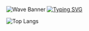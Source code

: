 ![Wave Banner](https://capsule-render.vercel.app/api?type=waving&height=300&color=5bf7e9&reversal=false)
<a href="https://git.io/typing-svg"><img src="https://readme-typing-svg.demolab.com?font=Fira+Code&pause=1000&center=true&vCenter=true&width=435&lines=Front-end+developer;Always+learning+new+things;%2B2+years+of+coding+experience" alt="Typing SVG" /></a>


![Top Langs](https://github-readme-stats.vercel.app/api/top-langs/?username=alonsopo&hide_progress=true)
